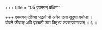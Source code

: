 +++
title = "05 एयमगन् दक्षिणा"

+++
एयमगन् दक्षिणा भद्रतो नो अनेन दत्ता सुदुघा वयोधाः ।  
यौवने जीवाङ् अपि पृञ्चती जरा पितृभ्य उपसम्पराणयात् ॥ ६ ॥